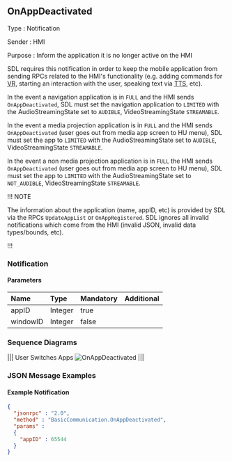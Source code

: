 ## OnAppDeactivated

Type
: Notification

Sender
: HMI

Purpose
: Inform the application it is no longer active on the HMI

SDL requires this notification in order to keep the mobile application from sending RPCs related to the HMI's functionality (e.g. adding commands for <abbr title="Voice Recognition">VR</abbr>, starting an interaction with the user, speaking text via <abbr title="Text To Speech">TTS</abbr>, etc).


In the event a navigation application is in `FULL` and the HMI sends `OnAppDeactivated`, SDL must set the navigation application to `LIMITED` with the AudioStreamingState set to `AUDIBLE`, VideoStreamingState `STREAMABLE`.

In the event a media projection application is in `FULL` and the HMI sends `OnAppDeactivated` (user goes out from media app screen to HU menu), SDL must set the app to `LIMITED` with the AudioStreamingState set to `AUDIBLE`, VideoStreamingState `STREAMABLE`.  

In the event a non media projection application is in `FULL`  the HMI sends `OnAppDeactivated` (user goes out from media app screen to HU menu), SDL must set the app to `LIMITED` with the AudioStreamingState set to `NOT_AUDIBLE`, VideoStreamingState `STREAMABLE`.

!!! NOTE

The information about the application (name, appID, etc) is provided by SDL via the RPCs `UpdateAppList` or `OnAppRegistered`. SDL ignores all invalid notifications which come from the HMI (invalid JSON, invalid data types/bounds, etc).

!!!

### Notification

#### Parameters

|Name|Type|Mandatory|Additional|
|:---|:---|:--------|:---------|
|appID|Integer|true||
|windowID|Integer|false||

### Sequence Diagrams

|||
User Switches Apps
![OnAppDeactivated](./assets/OnAppDeactivated.png)
|||

### JSON Message Examples

#### Example Notification

```json
{
  "jsonrpc" : "2.0",
  "method" : "BasicCommunication.OnAppDeactivated",
  "params" :
  {
    "appID" : 65544
  }
}
```
